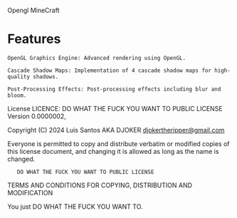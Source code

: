Opengl MineCraft

# Features
    OpenGL Graphics Engine: Advanced rendering using OpenGL.
    
    Cascade Shadow Maps: Implementation of 4 cascade shadow maps for high-quality shadows.
   
    Post-Processing Effects: Post-processing effects including blur and bloom.
    


License
LICENCE: DO WHAT THE FUCK YOU WANT TO PUBLIC LICENSE Version 0.0000002,

Copyright (C) 2024 Luis Santos AKA DJOKER djokertheripper@gmail.com

Everyone is permitted to copy and distribute verbatim or modified copies of this license document, and changing it is allowed as long as the name is changed.

       DO WHAT THE FUCK YOU WANT TO PUBLIC LICENSE
TERMS AND CONDITIONS FOR COPYING, DISTRIBUTION AND MODIFICATION

You just DO WHAT THE FUCK YOU WANT TO.
